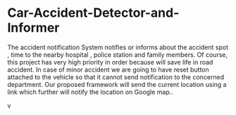# Car-Accident-Detector-and-Informer


The accident notification System notifies or informs about the
accident spot , time to the nearby hospital , police station and
family members. Of course, this project has very high priority in
order because will save life in road accident. In case of minor
accident we are going to have reset button attached to the vehicle
so that it cannot send notification to the concerned department.
Our proposed framework will send the current location using a link
which further will notify the location on Google map..





v
